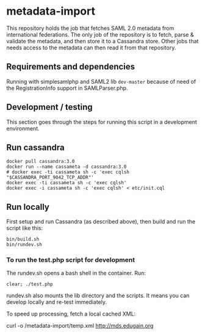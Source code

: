 # metadata-import

This repository holds the job that fetches SAML 2.0 metadata from international federations. The only job of the repository is to fetch, parse & validate the metadata, and then store it to a Cassandra store. Other jobs that needs access to the metadata can then read it from that repository.

## Requirements and dependencies

Running with simplesamlphp and SAML2 lib `dev-master` because of need of the RegistrationInfo support in SAMLParser.php.


## Development / testing

This section goes through the steps for running this script in a development environment.

## Run cassandra

```
docker pull cassandra:3.0
docker run --name cassameta -d cassandra:3.0
# docker exec -ti cassameta sh -c 'exec cqlsh "$CASSANDRA_PORT_9042_TCP_ADDR"'
docker exec -ti cassameta sh -c 'exec cqlsh'
docker exec -i cassameta sh -c 'exec cqlsh' < etc/init.cql
```

## Run locally

First setup and run Cassandra (as described above), then build and run the script like this:

```
bin/build.sh
bin/rundev.sh
```

### To run the test.php script for development

The rundev.sh opens a bash shell in the container. Run:

```
clear; ./test.php
```

rundev.sh also mounts the lib directory and the scripts. It means you can develop locally and re-test immediately.


To speed up processing, fetch a local cached XML:

curl -o /metadata-import/temp.xml http://mds.edugain.org

